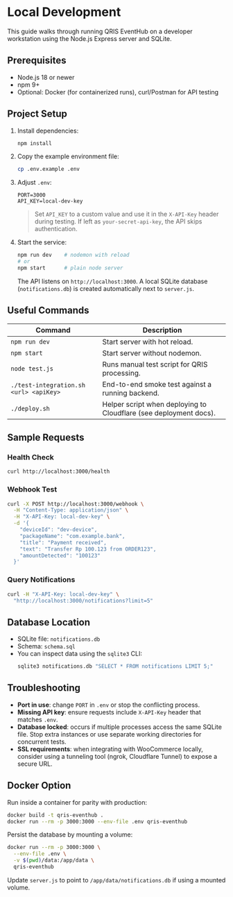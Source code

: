 # Local Development

This guide walks through running QRIS EventHub on a developer workstation using the Node.js Express server and SQLite.

## Prerequisites

- Node.js 18 or newer
- npm 9+
- Optional: Docker (for containerized runs), curl/Postman for API testing

## Project Setup

1. Install dependencies:
   ```bash
   npm install
   ```
2. Copy the example environment file:
   ```bash
   cp .env.example .env
   ```
3. Adjust `.env`:
   ```env
   PORT=3000
   API_KEY=local-dev-key
   ```
   > Set `API_KEY` to a custom value and use it in the `X-API-Key` header during testing. If left as `your-secret-api-key`, the API skips authentication.

4. Start the service:
   ```bash
   npm run dev    # nodemon with reload
   # or
   npm start      # plain node server
   ```
   The API listens on `http://localhost:3000`. A local SQLite database (`notifications.db`) is created automatically next to `server.js`.

## Useful Commands

| Command | Description |
|---------|-------------|
| `npm run dev` | Start server with hot reload. |
| `npm start` | Start server without nodemon. |
| `node test.js` | Runs manual test script for QRIS processing. |
| `./test-integration.sh <url> <apiKey>` | End-to-end smoke test against a running backend. |
| `./deploy.sh` | Helper script when deploying to Cloudflare (see deployment docs). |

## Sample Requests

### Health Check
```bash
curl http://localhost:3000/health
```

### Webhook Test
```bash
curl -X POST http://localhost:3000/webhook \
  -H "Content-Type: application/json" \
  -H "X-API-Key: local-dev-key" \
  -d '{
    "deviceId": "dev-device",
    "packageName": "com.example.bank",
    "title": "Payment received",
    "text": "Transfer Rp 100.123 from ORDER123",
    "amountDetected": "100123"
  }'
```

### Query Notifications
```bash
curl -H "X-API-Key: local-dev-key" \
  "http://localhost:3000/notifications?limit=5"
```

## Database Location

- SQLite file: `notifications.db`
- Schema: `schema.sql`
- You can inspect data using the `sqlite3` CLI:
  ```bash
  sqlite3 notifications.db "SELECT * FROM notifications LIMIT 5;"
  ```

## Troubleshooting

- **Port in use**: change `PORT` in `.env` or stop the conflicting process.
- **Missing API key**: ensure requests include `X-API-Key` header that matches `.env`.
- **Database locked**: occurs if multiple processes access the same SQLite file. Stop extra instances or use separate working directories for concurrent tests.
- **SSL requirements**: when integrating with WooCommerce locally, consider using a tunneling tool (ngrok, Cloudflare Tunnel) to expose a secure URL.

## Docker Option

Run inside a container for parity with production:
```bash
docker build -t qris-eventhub .
docker run --rm -p 3000:3000 --env-file .env qris-eventhub
```

Persist the database by mounting a volume:
```bash
docker run --rm -p 3000:3000 \
  --env-file .env \
  -v $(pwd)/data:/app/data \
  qris-eventhub
```
Update `server.js` to point to `/app/data/notifications.db` if using a mounted volume.
